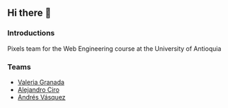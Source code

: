 ## Hi there 👋

### Introductions

Pixels team for the Web Engineering course at the University of Antioquia

### Teams

- [Valeria Granada](https://github.com/vale0722)
- [Alejandro Ciro](https://github.com/alejociro)
- [Andrés Vásquez](https://github.com/vasquezsre)

